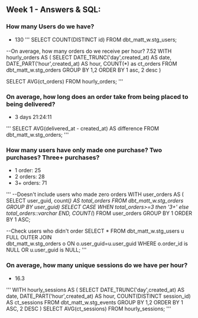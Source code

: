 ## Week 1 - Answers & SQL:

### How many Users do we have? 
- 130
'''
  SELECT 
      COUNT(DISTINCT id) 
  FROM
      dbt_matt_w.stg_users;

--On average, how many orders do we receive per hour?
7.52
  WITH hourly_orders AS 
  (
  SELECT
      DATE_TRUNC('day',created_at) AS date,
      DATE_PART('hour',created_at) AS hour,
      COUNT(*) as ct_orders
  FROM dbt_matt_w.stg_orders
  GROUP BY 1,2
  ORDER BY 1 asc, 2 desc
  )

  SELECT
      AVG(ct_orders) 
  FROM 
      hourly_orders;
'''      

### On average, how long does an order take from being placed to being delivered?
- 3 days 21:24:11

'''
  SELECT AVG(delivered_at - created_at) AS difference
  FROM 
      dbt_matt_w.stg_orders;
'''

### How many users have only made one purchase? Two purchases? Three+ purchases?
- 1 order:   25
- 2 orders:  28
- 3+ orders: 71

'''
  --Doesn't include users who made zero orders
  WITH user_orders AS 
  (
  SELECT 
      user_guid, 
      count(*) AS total_orders 
  FROM 
      dbt_matt_w.stg_orders 
  GROUP BY
      user_guid)
  SELECT 
      CASE WHEN total_orders>=3 then '3+' else total_orders::varchar END,
      COUNT(*)
  FROM
      user_orders
  GROUP BY 1
  ORDER BY 1 ASC;

  --Check users who didn't order
  SELECT 
    * 
  FROM
      dbt_matt_w.stg_users u
  FULL OUTER JOIN  
      dbt_matt_w.stg_orders o 
      ON o.user_guid=u.user_guid
  WHERE 
      o.order_id is NULL
      OR u.user_guid is NULL;
'''

### On average, how many unique sessions do we have per hour?
- 16.3

'''
  WITH hourly_sessions AS 
  (
  SELECT
      DATE_TRUNC('day',created_at) AS date,
      DATE_PART('hour',created_at) AS hour,
      COUNT(DISTINCT session_id) AS ct_sessions
  FROM
      dbt_matt_w.stg_events
  GROUP BY 1,2
  ORDER BY 1 ASC, 2 DESC
  )
  SELECT 
      AVG(ct_sessions) 
  FROM
      hourly_sessions;
'''
